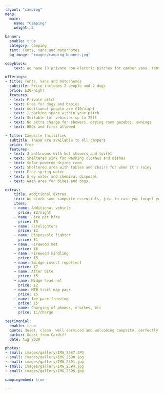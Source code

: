 ```yaml
---
layout: "camping"
menu:
  main:
    name: "Camping"
    weight: 2

banner:
  enable: true
  category: Camping
  text: Tents, vans and motorhomes
  bg_image: "images/camping-banner.jpg"

copyblock:
    text: We have 10 private non-electric pitches for camper vans, tents, trailer tents, motorhomes (up to 25ft) and day vans. If you're concerned about Wales' climate, there's no need to fret — we have a walk-in drying room to dry clothes and boots, and a large shelter with seating for you to relax under, come rain or shine. As we are located next to the Afan Forest, we may restrict the use of BBQs and firepits if conditions become conducive for forest fires.

offerings:
- title: Tents, vans and motorhomes
  subtitle: Price includes 2 people and 2 dogs
  price: £20/night
  features:
  - text: Private pitch
  - text: Free for dogs and babies
  - text: Additional people are £10/night
  - text: 1 parking space within your pitch
  - text: Suitable for vehicles up to 25ft
  - text: No extra charge for showers, drying room gazebos, awnings
  - text: BBQs and fires allowed

- title: Campsite facilities
  subtitle: These are available to all campers
  price: Free
  features:
  - text: 3 bathrooms with hot showers and toilet
  - text: Sheltered sink for washing clothes and dishes
  - text: Solar-powered drying room
  - text: Sheltered area with tables and chairs for when it's rainy
  - text: Free spring water
  - text: Grey water and chemical disposal
  - text: Wash area for bikes and dogs

extras:
    title: Additional extras
    text: We stock some campsite essentials, just in case you forget yours. All these items can be purchased on site from the reception office.
    items:
    - name: Additional vehicle
      price: £2/night
    - name: Fire pit hire
      price: £5
    - name: Firelighters
      price: £2
    - name: Disposable lighter
      price: £1
    - name: Firewood net
      price: £6
    - name: Firewood kindling
      price: £5
    - name: Smidge insect repellent
      price: £7
    - name: After bite
      price: £5
    - name: Midge head net
      price: £2
    - name: MTB trail map pack
      price: £5
    - name: Ice-pack freezing
      price: £5
    - name: Charging of phones, e-bikes, etc
      price: £1/charge

testimonial:
  enable: true
  quote: Quiet, clean, well serviced and welcoming campsite, perfectly located for mountain bikers and walkers looking to explore the surrounding forestry and mountains. Would highly recommend if you’re looking for somewhere quiet and stress free with great views...
  author: Guest from Cardiff
  date: Aug 2020

photos:
- small: images/gallery/IMG_2587.JPG
- small: images/gallery/IMG_2590.jpg
- small: images/gallery/IMG_2591.jpg
- small: images/gallery/IMG_2594.jpg
- small: images/gallery/IMG_2595.jpg

campingembed: true

---
```

